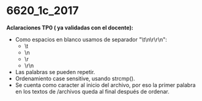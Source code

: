 # 6620_1c_2017

<b>Aclaraciones TP0 ( ya validadas con el docente):</b>
<ul>
  <li>Como espacios en blanco usamos de separador "\t\n\r\r\n":
    <ul>
      <li>\t</li>
      <li>\n</li>
      <li>\r</li>
      <li>\r\n</li>
    </ul>
  </li>
  <li>Las palabras se pueden repetir.</li>
  <li>Ordenamiento case sensitive, usando strcmp().</li>
  <li>Se cuenta como caracter al inicio del archivo, por eso la primer palabra en los textos de /archivos queda al final después de ordenar.</li>
</ul>
